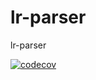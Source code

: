 # lr-parser
lr-parser

[![codecov](https://codecov.io/gh/MichaelJL3/lr-parser/branch/main/graph/badge.svg?token=XDJRG70APZ)](https://codecov.io/gh/MichaelJL3/lr-parser)